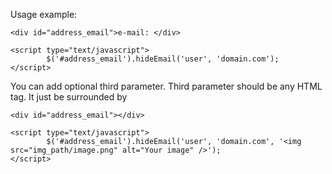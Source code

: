 Usage example:

```
<div id="address_email">e-mail: </div>

<script type="text/javascript">
        $('#address_email').hideEmail('user', 'domain.com');
</script>
```

You can add optional third parameter.
Third parameter should be any HTML tag. It just be surrounded by <a href="mailto:"></a>

```
<div id="address_email"></div>

<script type="text/javascript">
        $('#address_email').hideEmail('user', 'domain.com', '<img src="img_path/image.png" alt="Your image" />');
</script>
```
